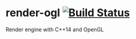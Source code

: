 # render-ogl [![Build Status](https://travis-ci.org/Spotlight0xff/render-ogl.svg?branch=master)](https://travis-ci.org/Spotlight0xff/render-ogl)
Render engine with C++14 and OpenGL
